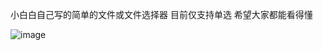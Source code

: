 小白白自己写的简单的文件或文件选择器
目前仅支持单选
希望大家都能看得懂


![image](https://user-images.githubusercontent.com/40513289/135253543-7682d7e7-ff28-4ee4-b346-cfa4af467714.png)
